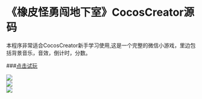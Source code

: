 # 《橡皮怪勇闯地下室》CocosCreator源码
本程序非常适合CocosCreator新手学习使用,这是一个完整的微信小游戏，里边包括背景音乐，音效，倒计时，分数。<br>

###[点击试玩](http://jspang.com/2016/10/17/dxs/)<br>


![](http://7xjyw1.com1.z0.glb.clouddn.com/game1.png)  
![](http://7xjyw1.com1.z0.glb.clouddn.com/game2.png)  
![](http://7xjyw1.com1.z0.glb.clouddn.com/game3.png)  


